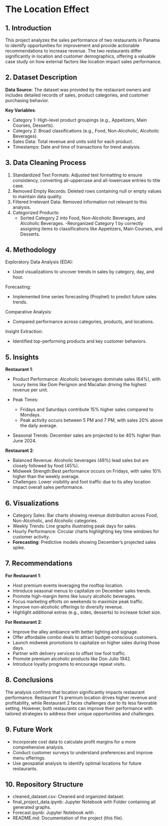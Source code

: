 # The Location Effect

## 1. Introduction
This project analyzes the sales performance of two restaurants in Panama to identify opportunities for improvement and provide actionable recommendations to increase revenue. The two restaurants differ significantly in location and customer demographics, offering a valuable case study on how external factors like location impact sales performance.

## 2. Dataset Description

**Data Source**: The dataset was provided by the restaurant owners and includes detailed records of sales, product categories, and customer purchasing behavior.

**Key Variables**:
- Category 1: High-level product groupings (e.g., Appetizers, Main Courses, Desserts).
- Category 2: Broad classifications (e.g., Food, Non-Alcoholic, Alcoholic Beverages).
- Sales Data: Total revenue and units sold for each product.
- Timestamps: Date and time of transactions for trend analysis.

## 3. Data Cleaning Process

1. Standardized Text Formats: Adjusted text formatting to ensure consistency, converting all-uppercase and all-lowercase entries to title case.
2. Removed Empty Records: Deleted rows containing null or empty values to maintain data quality.
3. Filtered Irrelevant Data: Removed information not relevant to this analysis.
4. Categorized Products:
   - Sorted Category 2 into Food, Non-Alcoholic Beverages, and Alcoholic Beverages.
   -Reorganized Category 1 by correctly assigning items to classifications like Appetizers, Main Courses, and Desserts.

## 4. Methodology

Exploratory Data Analysis (EDA):
- Used visualizations to uncover trends in sales by category, day, and hour.

Forecasting:
- Implemented time series forecasting (Prophet) to predict future sales trends.

Comparative Analysis:
- Compared performance across categories, products, and locations.

Insight Extraction:
- Identified top-performing products and key customer behaviors.

## 5. Insights

**Restaurant 1**:

- Product Performance: Alcoholic beverages dominate sales (64%), with luxury items like Dom Perignon and Macallan driving the highest revenue per unit.

- Peak Times:
  - Fridays and Saturdays contribute 15% higher sales compared to Mondays.
  - Peak activity occurs between 5 PM and 7 PM, with sales 20% above the daily average.

- Seasonal Trends: December sales are projected to be 40% higher than June 2024.

**Restaurant 2**:

- Balanced Revenue: Alcoholic beverages (48%) lead sales but are closely followed by food (45%).
- Midweek Strength:Best performance occurs on Fridays, with sales 10% higher than the weekly average.
- Challenges: Lower visibility and foot traffic due to its alley location impact overall sales performance.

## 6. Visualizations

- Category Sales: Bar charts showing revenue distribution across Food, Non-Alcoholic, and Alcoholic categories.
- Weekly Trends: Line graphs illustrating peak days for sales.
- Hourly Performance: Circular charts highlighting key time windows for customer activity.
- **Forecasting**: Predictive models showing December’s projected sales spike.

## 7. Recommendations

 **For Restaurant 1**:

- Host premium events leveraging the rooftop location.
- Introduce seasonal menus to capitalize on December sales trends.
- Promote high-margin items like luxury alcoholic beverages.
- Focus marketing efforts on weekends to maximize peak traffic.
- Improve non-alcoholic offerings to diversify revenue.
- Highlight additional extras (e.g., sides, desserts) to increase ticket size.

 **For Restaurant 2**:

- Improve the alley ambiance with better lighting and signage.
- Offer affordable combo deals to attract budget-conscious customers.
- Launch midweek promotions to capitalize on higher sales during those days.
- Partner with delivery services to offset low foot traffic.
- Promote premium alcoholic products like Don Julio 1942.
- Introduce loyalty programs to encourage repeat visits.

## 8. Conclusions

The analysis confirms that location significantly impacts restaurant performance. Restaurant 1’s premium location drives higher revenue and profitability, while Restaurant 2 faces challenges due to its less favorable setting. However, both restaurants can improve their performance with tailored strategies to address their unique opportunities and challenges.

## 9. Future Work

- Incorporate cost data to calculate profit margins for a more comprehensive analysis.
- Conduct customer surveys to understand preferences and improve menu offerings.
- Use geospatial analysis to identify optimal locations for future restaurants.

## 10. Repository Structure

- cleaned_dataset.csv: Cleaned and organized dataset.
- final_project_data.ipynb: Jupyter Notebook with Folder containing all generated graphs.
- Forecast.ipynb: Jupyter Notebook with .
- README.md: Documentation of the project (this file).
